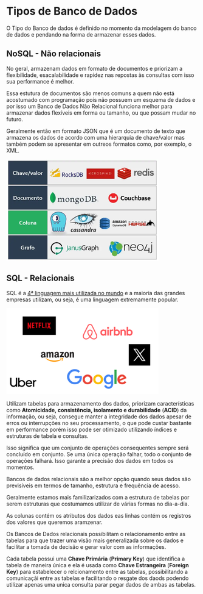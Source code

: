 # Tipos de Banco de Dados

O Tipo do Banco de dados é definido no momento da modelagem  do banco de dados e pendando na forma de armazenar esses dados.

## NoSQL - Não relacionais

No geral, armazenam dados em formato de documentos e priorizam a flexibilidade, esacalabilidade e rapidez nas repostas às consultas com isso sua performance é melhor.

Essa estutura de documentos são menos comuns a quem não está acostumado com programação pois não possuem um esquema de dados e por isso um Banco de Dados Não Relacional funciona melhor para armazenar dados flexíveis em forma ou tamanho, ou que possam mudar no futuro.

Geralmente então em formato JSON que é um documento de texto que armazena os dados de acordo com uma hierarquia de chave/valor mas também podem se apresentar em outreos formatos como, por exemplo, o XML.

<img src="../assets/tipos/nosql.webp" alt="Bancos de dados NoSQL" width="400">

## SQL - Relacionais

SQL é a [4ª linguagem mais utilizada no mundo](https://survey.stackoverflow.co/2023/#section-most-popular-technologies-programming-scripting-and-markup-languages) e a maioria das grandes empresas utilizam, ou seja, é uma linguagem extremamente popular.

<img src="../assets/tipos/empresassql.png" alt="Bancos de dados NoSQL" width="400">

Utilizam tabelas para armazenamento dos dados, priorizam características como **Atomicidade, consistência, isolamento e durabilidade** (**ACID**) da informação, ou seja, consegue manter a integridade dos dados apesar de erros ou interrupções no seu processamento, o que pode custar bastante em performance porém isso pode ser otimizado utilizando índices e estruturas de tabela e consultas.

Isso significa que um conjunto de operações consequentes sempre será concluído em conjunto. Se uma única operação falhar, todo o conjunto de operações falhará. Isso garante a precisão dos dados em todos os momentos.

Bancos de dados relacionais são a melhor opção quando seus dados são previsíveis em termos de tamanho, estrutura e frequência de acesso. 

Geralmente estamos mais familizarizados com a estrutura de tabelas por serem estruturas que costumamos utilizar de várias formas no dia-a-dia.

As colunas contém os atributos dos dados eas linhas contém os registros dos valores que queremos aramzenar.

Os Bancos de Dados relacionais possibilitam o relacionamento entre as tabelas para que trazer uma visão mais generalizada sobre os dados e facilitar a tomada de decisão e gerar valor com as informações.

Cada tabela possui uma **Chave Primária** (**Primary Key**) que identifica a tabela de maneira única e ela é usada como **Chave Estrangeira** (**Foreign Key**) para estabelecer o relcionamento entre as tabelas, possibilitando a comunicaçãi entre as tabelas e facilitando o resgate dos daods podendo utilizar apenas uma unica consulta parar pegar dados de ambas as tabelas.